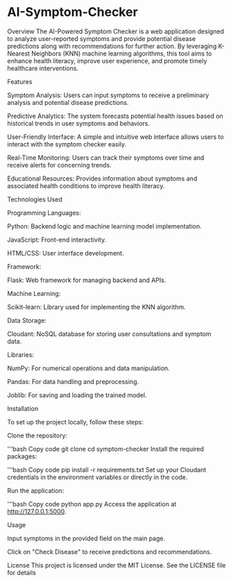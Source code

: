 # AI-Symptom-Checker
Overview
The AI-Powered Symptom Checker is a web application designed to analyze user-reported symptoms and provide potential disease predictions along with recommendations for further action. By leveraging K-Nearest Neighbors (KNN) machine learning algorithms, this tool aims to enhance health literacy, improve user experience, and promote timely healthcare interventions.

Features

Symptom Analysis: Users can input symptoms to receive a preliminary analysis and potential disease predictions.

Predictive Analytics: The system forecasts potential health issues based on historical trends in user symptoms and behaviors.

User-Friendly Interface: A simple and intuitive web interface allows users to interact with the symptom checker easily.

Real-Time Monitoring: Users can track their symptoms over time and receive alerts for concerning trends.

Educational Resources: Provides information about symptoms and associated health conditions to improve health literacy.

Technologies Used

Programming Languages:

Python: Backend logic and machine learning model implementation.

JavaScript: Front-end interactivity.

HTML/CSS: User interface development.

Framework:

Flask: Web framework for managing backend and APIs.

Machine Learning:

Scikit-learn: Library used for implementing the KNN algorithm.

Data Storage:

Cloudant: NoSQL database for storing user consultations and symptom data.

Libraries:

NumPy: For numerical operations and data manipulation.

Pandas: For data handling and preprocessing.

Joblib: For saving and loading the trained model.

Installation

To set up the project locally, follow these steps:

Clone the repository:

'''bash
Copy code
git clone <repository-url>
cd symptom-checker
Install the required packages:

'''bash
Copy code
pip install -r requirements.txt
Set up your Cloudant credentials in the environment variables or directly in the code.

Run the application:

'''bash
Copy code
python app.py
Access the application at http://127.0.0.1:5000.

Usage

Input symptoms in the provided field on the main page.

Click on "Check Disease" to receive predictions and recommendations.

License
This project is licensed under the MIT License. See the LICENSE file for details
